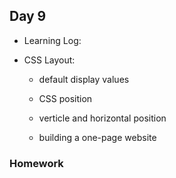 ## Day 9

* Learning Log:

* CSS Layout: 

    * default display values
    
    * CSS position
    
    * verticle and horizontal position
    
    * building a one-page website
    
### Homework

